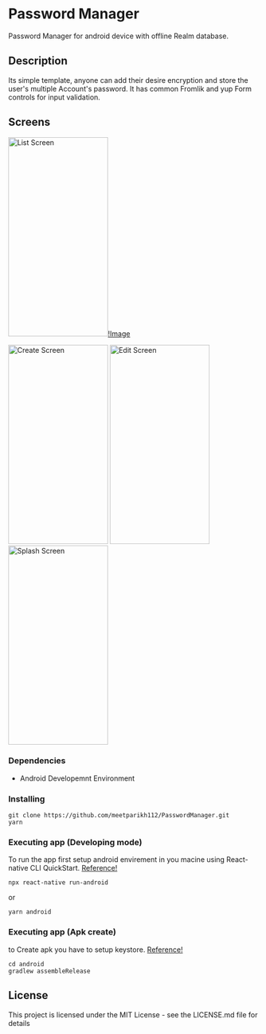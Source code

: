 # Password Manager

Password Manager for android device with offline Realm database.

## Description
Its simple template, anyone can add their desire encryption and store the user's multiple Account's password. It has common Fromlik and yup Form controls for input validation. 

## Screens
<p float="left">

<img src="https://github.com/meetparikh112/PasswordManager/blob/master/List_Screen.jpeg" data-canonical-src="https://github.com/meetparikh112/PasswordManager/blob/master/List_Screen.jpeg" alt="List Screen" width="200" height="400" />[!Image](https://github.com/meetparikh112/PasswordManager/blob/master/List_Screen.jpeg")


<img src="https://github.com/meetparikh112/PasswordManager/blob/master/Create_Screen.jpeg" data-canonical-src="https://github.com/meetparikh112/PasswordManager/blob/master/Create_Screen.jpeg" alt="Create Screen" width="200" height="400" />


<img src="https://github.com/meetparikh112/PasswordManager/blob/master/Edit_Screen.jpeg" data-canonical-src="https://github.com/meetparikh112/PasswordManager/blob/master/Edit_Screen.jpeg" alt="Edit Screen" width="200" height="400" />


<img src="https://github.com/meetparikh112/PasswordManager/blob/master/Splash_Screen.jpeg" data-canonical-src="https://github.com/meetparikh112/PasswordManager/blob/master/Splash_Screen.jpeg" alt="Splash Screen" width="200" height="400" />
</p>

### Dependencies

* Android Developemnt Environment

### Installing

```
git clone https://github.com/meetparikh112/PasswordManager.git
yarn
```

### Executing app (Developing mode)
To run the app first setup android envirement in you macine using React-native CLI QuickStart. [Reference!](https://reactnative.dev/docs/environment-setup)
```
npx react-native run-android
```
or
```
yarn android
```

### Executing app (Apk create)
to Create apk you have to setup keystore. [Reference!](https://www.instamobile.io/android-development/generate-react-native-release-build-android/)

```
cd android
gradlew assembleRelease
```


## License

This project is licensed under the MIT License - see the LICENSE.md file for details
